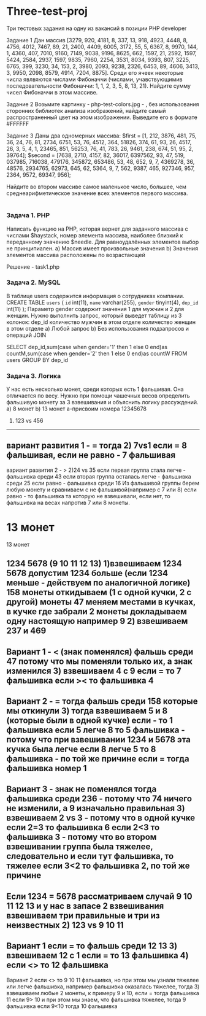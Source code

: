 # Three-test-proj
Три тестовых задания на одну из вакансий в позиции PHP developer


Задание 1
Дан массив [3279, 920, 4181, 8, 337, 13, 918, 4923, 4448, 8, 4756, 4012, 7467, 89, 21, 2400, 4409, 6005, 3172, 55, 5, 6367, 8, 9970, 144, 1, 4360, 407, 7010, 9160, 7149, 9038, 9196, 8625, 662, 1597, 21, 2592, 1597, 5424, 2584, 2937, 1597, 9835, 7960, 2254, 3531, 8034, 9393, 807, 3225, 6765, 399, 3230, 34, 153, 2, 3980, 2093, 9238, 2326, 6453, 89, 4606, 3413, 3, 9950, 2098, 8579, 4914, 7204, 8875]. Среди его ячеек некоторые числа явлвяются числами Фибоначчи (числами, учавствующимив последовательности Фибоначчи: 1, 1, 2, 3, 5, 8, 13, 21). Найдите сумму чисел Фибоначчи в этом массиве.
 
 
Задание 2
Возьмите картинку - php-test-colors.jpg - , без использования сторонних библиотек анализа изображений, найдите самый распространенный цвет на этом изображении. Выведите его в формате #FFFFFF
 
 
Задание 3
Даны два одномерных массива:
$first = [1, 212, 3876, 481, 75, 36, 24, 76, 81, 2734, 6751, 53, 76, 4512, 364, 51826, 374, 61, 93, 26, 4517, 26, 3, 5, 4, 1, 23465, 851, 56253, 76, 41, 783, 26, 9461, 238, 674, 51, 95, 2, 39764];
$second = [7638, 2710, 4157, 82, 36017, 6397562, 93, 47, 519, 037985, 716038, 479176, 345872, 653486, 53, 48, 652, 9, 7, 4369278, 36, 48576, 2934765, 62973, 645, 62, 5364, 9, 7, 562, 9387, 465, 927346, 957, 2364, 9572, 69347, 956];
 
Найдите во втором массиве самое маленькое число, большее, чем среднеарифметическое значение всех элементов первого массива.


#

### Задача 1. PHP
Написать функцию на PHP, которая вернет для заданного массива c числами $haystack, номер элемента массива, наиболее близкий к переданному значению $needle. Для равноудалённых элементов выбор не принципиален.
a) Массив имеет произвольные значения
b) Значения элементов массива расположены по возрастающей

Решение - task1.php


### Задача 2. MySQL
В таблице users содержится информация о сотрудниках компании.
CREATE TABLE `users` (
`id` int(11),
`name` varchar(255),
`gender` tinyint(4),
`dep_id` int(11)
);
Параметр gender содержит значения 1 для мужчин и 2 для женщин.
Нужно выполнить запрос, который выведет таблицу из 3 колонок:
dep_id
количество мужчин в этом отделе
количество женщин в этом отделе
a) Любой запрос
b) Без использования подзапросов и операций JOIN

SELECT dep_id,sum(case when gender='1' then 1 else 0 end)as countM,sum(case when gender='2' then 1 else 0 end)as countW FROM users  GROUP BY dep_id

### Задача 3. Логика
У нас есть несколько монет, среди которых есть 1 фальшивая. Она отличается по весу.
Нужно при помощи чашечных весов определить фальшивую монету за 3 взвешивания и объяснить логику рассуждений.
a) 8 монет
b) 13 монет
a-присвоим номера 12345678
1) 123 vs 456
------------
вариант развития 1 - =
тогда 
2) 7vs1 если = 8 фальшивая, если не равно - 7 фальшивая
------------------------
вариант развития 2 - >
2)24 vs 35
если первая группа стала легче - фальшивка среди 43
если вторая группа осталась легче - фальшивка среди 25
если равно - фальшивка среди 16
Из фальшивой группы берем любую монету и сравниваем с не фальшивой(например с 7 или 8)
если равно - то фальшивка та которую не взвешивали, если нет, то фальшивка на весах напротив 7 или 8 монеты.

# 13 монет
13 монет

1234 5678 (9 10 11 12 13)
1)взвешиваем 1234 5678
допустим 1234 больше (если 1234 меньше - действуем по аналогичной логике)
158 монеты откидываем (1 с одной кучки, 2 с другой)
монеты 47 меняем местами в кучках,
в кучке где забрали 2 монеты докладываем одну настоящую например 9
2) взвешиваем 237 и 469
----------
Вариант 1 - < (знак поменялся)
фальшь среди 47 потому что мы поменяли только их, а знак изменился
3) взвешиваем 4 с 9 если = то 7 фальшивка
если >< то фальшивка 4
-----------
Вариант 2 - = тогда фальшь среди 158 которые мы откинули
3) тогда взвешиваем 5 и 8 (которые были в одной кучке)
если - то 1 фальшивка
если 5 легче 8 то 5 фальшивка - потому что при взвешивании 1234 и 5678 эта кучка была легче
если 8 легче 5 то 8 фальшивка - по той же причине
если = тогда фальшивка номер 1
-----------
Вариант 3 - знак не поменялся
тогда фальшивка среди 236 - потому что 74 ничего не изменили, а 9 изначально правильная
3) взвешиваем 2 vs 3 - потому что в одной кучке
если 2=3 то фальшивка 6 
если 2<3 то фальшивка 3 - потому что во втором взвешивании группа была тяжелее, следовательно и если тут фальшивка, то тяжелее
если 3<2 то фальшивка 2, по той же причине
----------------------------------------------
Если 1234 = 5678 рассматриваем случай 9 10 11 12 13 и у нас в запасе 2 взвешивания
взвешиваем три правильные и три из неизвестных
2) 123 vs 9 10 11
-----------------
Вариант 1
если = то фальшь среди  12 13
3) взвешиваем 12 с 1 если = то 13 фальшивка
4) если <> то 12 фальшивка
----------------
Вариант 2
если <> то 9 10 11 фальшивка, но при этом мы узнали тяжелее или легче фальшивка, например фальшивка оказалась тяжелее, тогда
3) взвешиваем любые 2 монеты, к примеру 9 и 10, 
если = тогда фальшивка 11
если 9> 10 и при этом мы знаем, что фальшивка тяжелее, тогда 9 фальшивка
если 9<10 тогда 10 фальшивка
